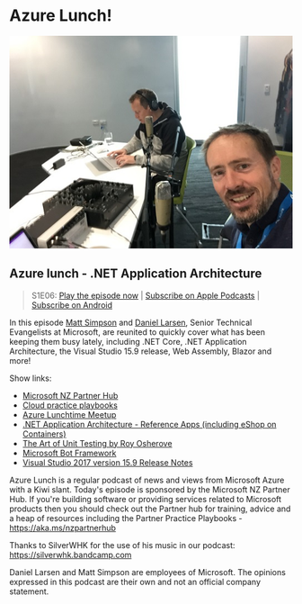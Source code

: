 # Azure Lunch!

![Matt Simpson and Daniel Larsen recording a podcast](./s1e04_512.jpg)

## Azure lunch - .NET Application Architecture

> S1E06: [Play the episode now](https://azurelunch.azurefd.net/episodes/azure-lunch-s1e06.mp3) |
> [Subscribe on Apple Podcasts](https://podcasts.apple.com/nz/podcast/azure-lunch/id1436427476)
| [Subscribe on Android](https://subscribeonandroid.com/azurelunchnz.azureedge.net/podcast/feed.rss)

<p>In this episode <a href="https://twitter.com/msimpsonnz">Matt Simpson</a> and <a 
href="https://twitter.com/DanielLarsenNZ">Daniel Larsen</a>, Senior Technical Evangelists at
Microsoft, are reunited to quickly cover what has been keeping them busy lately, including .NET Core,
.NET Application Architecture, the Visual Studio 15.9 release, Web Assembly, Blazor and more!</p>

<p>Show links:</p>
<ul>
<li><a href="https://aka.ms/nzpartnerhub">Microsoft NZ Partner Hub</a></li>
<li><a href="https://partner.microsoft.com/en-nz/campaigns/cloud-practice-playbooks">Cloud practice playbooks</a></li>
<li><a href="https://www.meetup.com/Auckland-Azure-Lunchtime-Meetup/">Azure Lunchtime Meetup</a></li>
<li><a href="https://github.com/dotnet-architecture">.NET Application Architecture - Reference Apps (including eShop on Containers)</a></li>
<li><a href="https://www.safaribooksonline.com/library/view/the-art-of/9781617290893/">The Art of Unit Testing by Roy Osherove</a></li>
<li><a href="https://dev.botframework.com/">Microsoft Bot Framework</a></li>
<li><a href="https://docs.microsoft.com/en-nz/visualstudio/releasenotes/vs2017-relnotes">Visual Studio 2017 version 15.9 Release Notes</a></li>
</ul>

<p>Azure Lunch is a regular podcast of news and views from Microsoft Azure with a Kiwi slant. Today's episode
is sponsored by the Microsoft NZ Partner Hub. If you're building software or providing services related
to Microsoft products then you should check out the Partner hub for training, advice and a heap of resources
including the Partner Practice Playbooks - <a href="https://aka.ms/nzpartnerhub">https://aka.ms/nzpartnerhub</a></p>

<p>Thanks to SilverWHK for the use of his music in our podcast: <a href="https://silverwhk.bandcamp.com/">https://silverwhk.bandcamp.com</a></p>

<p>Daniel Larsen and Matt Simpson are employees of Microsoft. The opinions expressed in this podcast are
their own and not an official company statement.</p>

